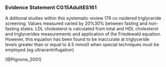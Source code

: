 ### Evidence Statement CG15AdultES161
A dditional studies within this systematic review 176 co nsidered triglyceride screening. Values measured varied by 20%30% between fasting and non-fasting states. LDL cholesterol is calculated from total and HDL cholesterol and triglycerides measurements and application of the Friedewald equation. However, this equation has been found to be inaccurate at triglyceride levels greater than or equal to 4.5 mmol/l when special techniques must be employed (eg ultracentrifugation)



[@Pignone_2001]
